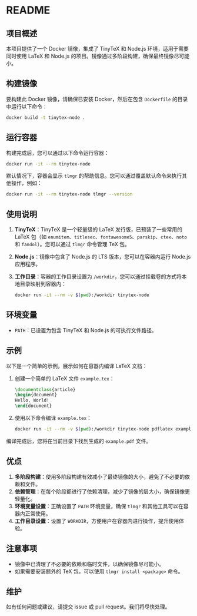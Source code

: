 # README

## 项目概述
本项目提供了一个 Docker 镜像，集成了 TinyTeX 和 Node.js 环境，适用于需要同时使用 LaTeX 和 Node.js 的项目。镜像通过多阶段构建，确保最终镜像尽可能小。

## 构建镜像
要构建此 Docker 镜像，请确保已安装 Docker，然后在包含 `Dockerfile` 的目录中运行以下命令：

```bash
docker build -t tinytex-node .
```

## 运行容器
构建完成后，您可以通过以下命令运行容器：

```bash
docker run -it --rm tinytex-node
```

默认情况下，容器会显示 `tlmgr` 的帮助信息。您可以通过覆盖默认命令来执行其他操作，例如：

```bash
docker run -it --rm tinytex-node tlmgr --version
```

## 使用说明
1. **TinyTeX**：TinyTeX 是一个轻量级的 LaTeX 发行版，已预装了一些常用的 LaTeX 包（如 `enumitem`、`titlesec`、`fontawesome5`、`parskip`、`ctex`、`noto` 和 `fandol`）。您可以通过 `tlmgr` 命令管理 TeX 包。
2. **Node.js**：镜像中包含了 Node.js 的 LTS 版本，您可以在容器内运行 Node.js 应用程序。
3. **工作目录**：容器的工作目录设置为 `/workdir`，您可以通过挂载卷的方式将本地目录映射到容器内：

   ```bash
   docker run -it --rm -v $(pwd):/workdir tinytex-node
   ```

## 环境变量
- `PATH`：已设置为包含 TinyTeX 和 Node.js 的可执行文件路径。

## 示例
以下是一个简单的示例，展示如何在容器内编译 LaTeX 文档：

1. 创建一个简单的 LaTeX 文件 `example.tex`：

   ```latex
   \documentclass{article}
   \begin{document}
   Hello, World!
   \end{document}
   ```

2. 使用以下命令编译 `example.tex`：

   ```bash
   docker run -it --rm -v $(pwd):/workdir tinytex-node pdflatex example.tex
   ```

编译完成后，您将在当前目录下找到生成的 `example.pdf` 文件。

## 优点
1. **多阶段构建**：使用多阶段构建有效减小了最终镜像的大小，避免了不必要的依赖和文件。
2. **依赖管理**：在每个阶段都进行了依赖清理，减少了镜像的层大小，确保镜像更轻量化。
3. **环境变量设置**：正确设置了 `PATH` 环境变量，确保 `tlmgr` 和其他工具可以在容器内正常使用。
4. **工作目录设置**：设置了 `WORKDIR`，方便用户在容器内进行操作，提升使用体验。

## 注意事项
- 镜像中已清理了不必要的依赖和临时文件，以确保镜像尽可能小。
- 如果需要安装额外的 TeX 包，可以使用 `tlmgr install <package>` 命令。

## 维护
如有任何问题或建议，请提交 issue 或 pull request。我们将尽快处理。
